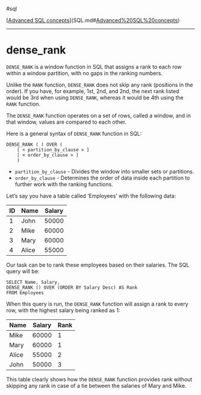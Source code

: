#sql 

[[Advanced SQL concepts](SQLRoadmap/Advanced%20SQL%20concepts/index.md)](SQL.md#[Advanced%20SQL%20concepts](SQLRoadmap/Advanced%20SQL%20concepts/index.md))

---
# dense_rank

`DENSE_RANK` is a window function in SQL that assigns a rank to each row within a window partition, with no gaps in the ranking numbers.

Unlike the `RANK` function, `DENSE_RANK` does not skip any rank (positions in the order). If you have, for example, 1st, 2nd, and 2nd, the next rank listed would be 3rd when using `DENSE_RANK`, whereas it would be 4th using the `RANK` function.

The `DENSE_RANK` function operates on a set of rows, called a window, and in that window, values are compared to each other.

Here is a general syntax of `DENSE_RANK` function in SQL:

```
DENSE_RANK ( ) OVER (
    [ < partition_by_clause > ] 
    [ < order_by_clause > ]
    )
```

- `partition_by_clause` - Divides the window into smaller sets or partitions.
- `order_by_clause` - Determines the order of data inside each partition to further work with the ranking functions.

Let’s say you have a table called ‘Employees’ with the following data:

|ID|Name|Salary|
|---|---|---|
|1|John|50000|
|2|Mike|60000|
|3|Mary|60000|
|4|Alice|55000|

Our task can be to rank these employees based on their salaries. The SQL query will be:

```
SELECT Name, Salary,
DENSE_RANK () OVER (ORDER BY Salary Desc) AS Rank
FROM Employees
```

When this query is run, the `DENSE_RANK` function will assign a rank to every row, with the highest salary being ranked as 1:

|Name|Salary|Rank|
|---|---|---|
|Mike|60000|1|
|Mary|60000|1|
|Alice|55000|2|
|John|50000|3|

This table clearly shows how the `DENSE_RANK` function provides rank without skipping any rank in case of a tie between the salaries of Mary and Mike.